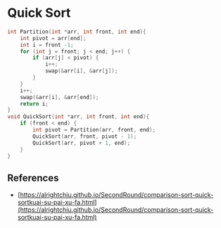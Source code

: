 # Quick Sort

```c++
int Partition(int *arr, int front, int end){
    int pivot = arr[end];
    int i = front -1;
    for (int j = front; j < end; j++) {
        if (arr[j] < pivot) {
            i++;
            swap(&arr[i], &arr[j]);
        }
    }
    i++;
    swap(&arr[i], &arr[end]);
    return i;
}
void QuickSort(int *arr, int front, int end){
    if (front < end) {
        int pivot = Partition(arr, front, end);
        QuickSort(arr, front, pivot - 1);
        QuickSort(arr, pivot + 1, end);
    }
}
```

## References ##
- [https://alrightchiu.github.io/SecondRound/comparison-sort-quick-sortkuai-su-pai-xu-fa.html](https://alrightchiu.github.io/SecondRound/comparison-sort-quick-sortkuai-su-pai-xu-fa.html)